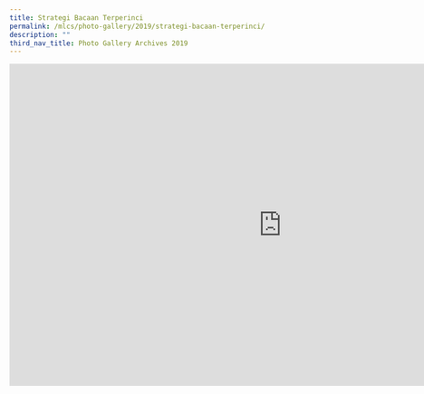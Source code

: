 ```yaml
---
title: Strategi Bacaan Terperinci
permalink: /mlcs/photo-gallery/2019/strategi-bacaan-terperinci/
description: ""
third_nav_title: Photo Gallery Archives 2019
---
```

<iframe allowfullscreen="true" height="569" width="960" frameborder="0" src="https://docs.google.com/presentation/d/e/2PACX-1vTjvRDtbpwfTtjcrUFG4B2DpCkPUeJ_FciuYFZJt7az1uuTHZJDmRrGGqc63d6PQnDdrWQdoglxBTOx/embed?start=false&amp;loop=false&amp;delayms=3000"></iframe>